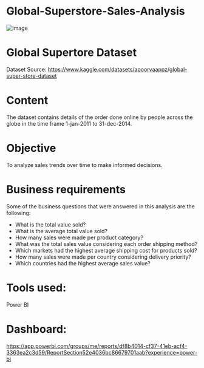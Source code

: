 # Global-Superstore-Sales-Analysis
![image](https://github.com/ClaudioBucene/Global-Superstore-Sales-Analysis/assets/70841686/224a1f28-44bc-4989-a06e-46ff364e6b87)

# Global Supertore Dataset
Dataset Source: https://www.kaggle.com/datasets/apoorvaappz/global-super-store-dataset

# Content
The dataset contains details of the order done online by people across the globe in the time frame 1-jan-2011 to 31-dec-2014.

# Objective
To analyze sales trends over time to make informed decisions.

# Business requirements
Some of the business questions that were answered in this analysis are the following:
- What is the total value sold?
- What is the average total value sold?
- How many sales were made per product category?
- What was the total sales value considering each order shipping method?
- Which markets had the highest average shipping cost for products sold?
- How many sales were made per country considering delivery priority?
- Which countries had the highest average sales value?

# Tools used:
Power BI

# Dashboard:
https://app.powerbi.com/groups/me/reports/df8b4014-cf37-41eb-acf4-3363ea2c3d59/ReportSection52e4036bc86679701aab?experience=power-bi
